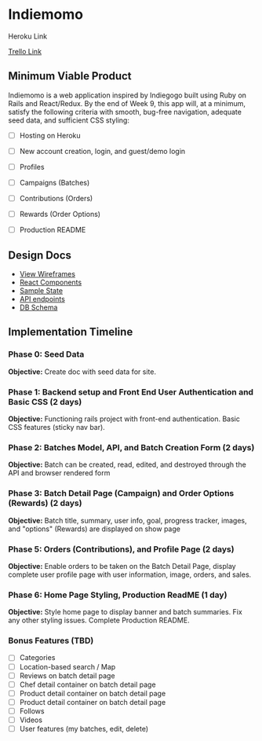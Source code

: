 # Indiemomo

Heroku Link

[Trello Link](https://trello.com/b/RGytZ2SN/indiemomo)

## Minimum Viable Product
Indiemomo is a web application inspired by Indiegogo built using Ruby on Rails and React/Redux. By the end of Week 9, this app will, at a minimum, satisfy the following criteria with smooth, bug-free navigation, adequate seed data, and sufficient CSS styling:

- [ ] Hosting on Heroku
- [ ] New account creation, login, and guest/demo login
- [ ] Profiles
- [ ] Campaigns (Batches)
- [ ] Contributions (Orders)
- [ ] Rewards (Order Options)
- [ ] Production README


## Design Docs
- [View Wireframes](./docs/wireframes/)
- [React Components](./docs/component-hierarchy.md)
- [Sample State](./docs/sample-state.md)
- [API endpoints](./docs/api-endpoints.md)
- [DB Schema](./docs/schema.md)




## Implementation Timeline
### Phase 0: Seed Data
**Objective:** Create doc with seed data for site.

### Phase 1: Backend setup and Front End User Authentication and Basic CSS (2 days)
**Objective:** Functioning rails project with front-end authentication. Basic CSS features (sticky nav bar).

### Phase 2: Batches Model, API, and Batch Creation Form (2 days)
**Objective:** Batch can be created, read, edited, and destroyed through the API and browser rendered form

### Phase 3: Batch Detail Page (Campaign) and Order Options (Rewards) (2 days)
**Objective:** Batch title, summary, user info, goal, progress tracker, images, and "options" (Rewards) are displayed on show page  

### Phase 5: Orders (Contributions), and Profile Page (2 days)
**Objective:** Enable orders to be taken on the Batch Detail Page, display complete user profile page with user information, image, orders, and sales.

### Phase 6: Home Page Styling, Production ReadME (1 day)
**Objective:** Style home page to display banner and batch summaries. Fix any other styling issues. Complete Production README.   


### Bonus Features (TBD)
- [ ] Categories
- [ ] Location-based search / Map
- [ ] Reviews on batch detail page
- [ ] Chef detail container on batch detail page
- [ ] Product detail container on batch detail page
- [ ] Product detail container on batch detail page
- [ ] Follows
- [ ] Videos
- [ ] User features (my batches, edit, delete)
